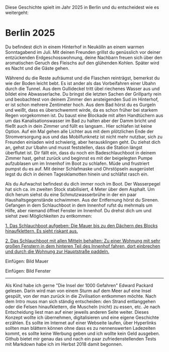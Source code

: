 Diese Geschichte spielt im Jahr 2025 in Berlin und du entscheidest wie es weitergeht:

# Berlin 2025
Du befindest dich in einem Hinterhof in Neukölln an einem warmen Sonntagabend im Juli. Mit deinen Freunden grillst du genüsslich vor deiner entzückenden Erdgeschosswohnung, deine Nachbarn freuen sich über den aromatischen Geruch des Fleischs auf den glühenden Kohlen. Später wird es Nacht und die Gäste gehen.

Während du die Reste aufräumst und die Flaschen reinträgst, bemerkst du wie der Boden leicht bebt. Es ist ander als das Vorbeifahren einer Ubahn durch die Tunnel. Aus dem Gullideckel tritt übel riechenes Wasser aus und bildet eine Abwasserlache. Du bringst die letzten Sachen der Grillparty rein und beobachtest von deinem Zimmer den ansteigenden Sud im Hinterhof, er ist schon mehrere Zentimeter hoch. Aus dem Bad hörst du es Gurgeln und weißt, dass es überschwemmt wirde, da es schon früher bei starkem Regen vorgekommen ist. Du baust eine Blockade mit alten Handtüchern aus um das Kanalisationswasser im Bad zu halten aber der Damm bricht und fließt auch in dein Zimmer und füllt es langsam.. Hier schlafen ist keine Option. Auf ein Mal gehen alle Lichter aus mit dem plötzlichen Ende der Stromversorgung aus und das Mobilfunknetz ist nicht mehr nutzbar, sich zu Freunden einladen wird schwierig, aber herausklingen geht. Du ziehst dich an, gehst zur Ubahn und musst feststellen, dass die Station längst überflutet ist.
Dir fällt ein, dass du noch ein Badeschlauchboot in deinem Zimmer hast, gehst zurück und beginnst es mit der beigelegten Pumpe aufzublasen  um im Innenhof im Boot zu schlafen. Müde und frustriert pumpst du es auf. Mit deiner Schlafmaske und Ohrstöpseln ausgerüstet legst du dich in deinen Tagesklamotten hinein und schläfst rasch ein.

Als du Aufwachst befindest du dich immer noch im Boot. Der Wasserpegel hat sich ca. im zweiten Stock stabilisiert, 4 Meter über dem Asphalt. Um dich herum siehst du eine Schmutzwasserbrühe in der ein paar Haushaltsgegenstände schwimmen. Aus der Entfernung hörst du Sirenen. Gefangen in dem Schlauchboot in dem Innenhof rufst du mehrmals um Hilfe, aber niemand öffnet Fenster im Innenhof.
Du drehst dich um und siehst zwei Möglichkeiten zu entkommen:

[1. Das Schlauchboot aufgeben: Die Mauer bis zu den Dächern des Blocks hinaufklettern. Es sieht riskant aus.](https://github.com/NoCodeForOldMen/Berlin2020/blob/master/lib/S001.md)

[2. Das Schlauchboot mit allen Mitteln behalten: Zu einer Wohnung mit sehr großen Fenstern in dem hinteren Teil des Innenhof fahren, dort einbrechen und durch die Wohnung zur Hauptstraße paddeln.](https://github.com/NoCodeForOldMen/Berlin2020/blob/master/lib/S002.md)

Einfügen: Bild Mauer

Einfügen: Bild Fenster



_______________________________________

Als Kind habe ich gerne "Die Insel der 1000 Gefahren" Edward Packard gelesen. Darin wird man von einem Sturm auf dem Meer auf eine Insel gespült, von der man zurück in die Zivilisation entkommen möchte. Nach dem Intro muss man sich ständig entscheiden: den Strand entlanggehen oder die Felsen hinaufklettern, die Muscheln (nicht) zu essen, etc. Je nach Entscheidung liest man auf einer jeweils anderen Seite weiter.
Dieses Konzept wollte ich übernehmen, digitalisieren und eine eigene Geschichte erzählen. Es sollte im Internet auf einer Webseite laufen, über Hyperlinks sollten man blättern können ohne dass es zu nennenswerten Ladezeiten kommt, es sollte keine Werbung geben und ich wollte kein Geld ausgeben. Github bietet mir genau das und nach ein paar zufriedenstellenden Tests mit Markdown habe ich im Herbst 2018 damit begonnen.
